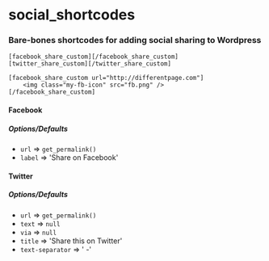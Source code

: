 # social_shortcodes
### Bare-bones shortcodes for adding social sharing to Wordpress

```
[facebook_share_custom][/facebook_share_custom]
[twitter_share_custom][/twitter_share_custom]

[facebook_share_custom url="http://differentpage.com"]
    <img class="my-fb-icon" src="fb.png" />
[/facebook_share_custom]
```

#### Facebook

##### Options/Defaults
- `url` => `get_permalink()`
- `label` => 'Share on Facebook'

#### Twitter

##### Options/Defaults
- `url` => `get_permalink()`
- `text` => `null`
- `via` => `null`
- `title` => 'Share this on Twitter'
- `text-separator` => ' -'